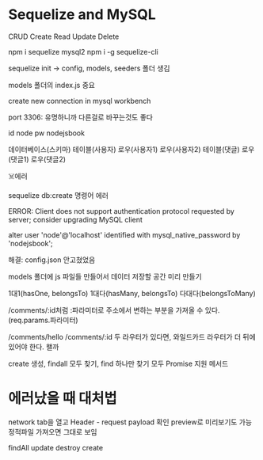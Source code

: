 # Sequelize and MySQL

CRUD
Create
Read
Update
Delete

npm i sequelize mysql2
npm i -g sequelize-cli

sequelize init
-> config, models, seeders 폴더 생김

models 폴더의 index.js 중요

create new connection in mysql workbench

port 3306: 유명하니까 다른걸로 바꾸는것도 좋다

id node pw nodejsbook

데이터베이스(스키마)
    테이블(사용자)
        로우(사용자1)
        로우(사용자2)
    테이블(댓글)
        로우(댓글1)
        로우(댓글2)
        
        
☠️에러

sequelize db:create 명령어 에러

ERROR: Client does not support authentication protocol requested by server; consider upgrading MySQL client

alter user 'node'@'localhost' identified with mysql_native_password by 'nodejsbook';

해결: config.json 안고쳤었음



models 폴더에 js 파일들 만들어서 데이터 저장할 공간 미리 만들기


1대1(hasOne, belongsTo)
1대다(hasMany, belongsTo)
다대다(belongsToMany)

/comments/:id처럼 :파라미터로 주소에서 변하는 부분을 가져올 수 있다.
(req.params.파라미터)

/comments/hello
/comments/:id
두 라우터가 있다면, 와일드카드 라우터가 더 뒤에 있어야 한다.
왤까


create 생성, findall 모두 찾기, find 하나만 찾기 모두 Promise 지원 메서드



# 에러났을 때 대처법

network tab을 열고 Header - request payload 확인
preview로 미리보기도 가능
정적파일 가져오면 그대로 보임


findAll
update
destroy
create

